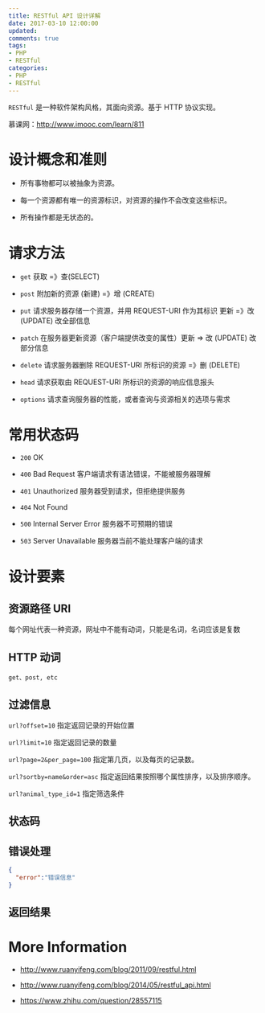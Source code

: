 ```yaml
---
title: RESTful API 设计详解
date: 2017-03-10 12:00:00
updated:
comments: true
tags:
- PHP
- RESTful
categories:
- PHP
- RESTful
---
```


`RESTful` 是一种软件架构风格，其面向资源。基于 HTTP 协议实现。

慕课网：http://www.imooc.com/learn/811

<!--more-->

# 设计概念和准则

* 所有事物都可以被抽象为资源。

* 每一个资源都有唯一的资源标识，对资源的操作不会改变这些标识。

* 所有操作都是无状态的。

# 请求方法

* `get` 获取 =》查(SELECT)

* `post` 附加新的资源 (新建) =》增 (CREATE)

* `put` 请求服务器存储一个资源，并用 REQUEST-URI 作为其标识 更新 =》改 (UPDATE) 改全部信息

* `patch` 在服务器更新资源（客户端提供改变的属性）更新 => 改 (UPDATE) 改部分信息

* `delete` 请求服务器删除 REQUEST-URI 所标识的资源 =》删 (DELETE)

* `head` 请求获取由 REQUEST-URI 所标识的资源的响应信息报头

* `options` 请求查询服务器的性能，或者查询与资源相关的选项与需求

# 常用状态码

* `200` OK

* `400` Bad Request 客户端请求有语法错误，不能被服务器理解

* `401` Unauthorized 服务器受到请求，但拒绝提供服务

* `404` Not Found

* `500` Internal Server Error 服务器不可预期的错误

* `503` Server Unavailable 服务器当前不能处理客户端的请求

# 设计要素

## 资源路径 URI

每个网址代表一种资源，网址中不能有动词，只能是名词，名词应该是复数

## HTTP 动词

`get、post, etc`

## 过滤信息

`url?offset=10` 指定返回记录的开始位置

`url?limit=10` 指定返回记录的数量

`url?page=2&per_page=100` 指定第几页，以及每页的记录数。

`url?sortby=name&order=asc` 指定返回结果按照哪个属性排序，以及排序顺序。

`url?animal_type_id=1` 指定筛选条件

## 状态码

## 错误处理

```json
{
  "error":"错误信息"
}
```

## 返回结果

# More Information

* http://www.ruanyifeng.com/blog/2011/09/restful.html

* http://www.ruanyifeng.com/blog/2014/05/restful_api.html

* https://www.zhihu.com/question/28557115
